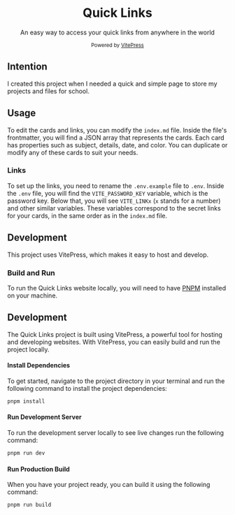 <div align="center">
  <h1>Quick Links</h1>
  <p>An easy way to access your quick links from anywhere in the world</p>
  <small>Powered by <a href="https://vitepress.dev">VitePress</a></small>
</div>

## Intention

I created this project when I needed a quick and simple page to store my projects and files for school.

## Usage

To edit the cards and links, you can modify the `index.md` file. Inside the file's frontmatter, you will find a JSON array that represents the cards. Each card has properties such as subject, details, date, and color. You can duplicate or modify any of these cards to suit your needs.

### Links

To set up the links, you need to rename the `.env.example` file to `.env`. Inside the `.env` file, you will find the `VITE_PASSWORD_KEY` variable, which is the password key. Below that, you will see `VITE_LINKx` (`x` stands for a number) and other similar variables. These variables correspond to the secret links for your cards, in the same order as in the `index.md` file.

## Development

This project uses VitePress, which makes it easy to host and develop.

### Build and Run

To run the Quick Links website locally, you will need to have [PNPM](https://pnpm.io/) installed on your machine.

## Development

The Quick Links project is built using VitePress, a powerful tool for hosting and developing websites. With VitePress, you can easily build and run the project locally.

#### Install Dependencies

To get started, navigate to the project directory in your terminal and run the following command to install the project dependencies:

```bash
pnpm install
```

#### Run Development Server

To run the development server locally to see live changes run the following command:

```bash
pnpm run dev
```

#### Run Production Build

When you have your project ready, you can build it using the following command:

```bash
pnpm run build
```
